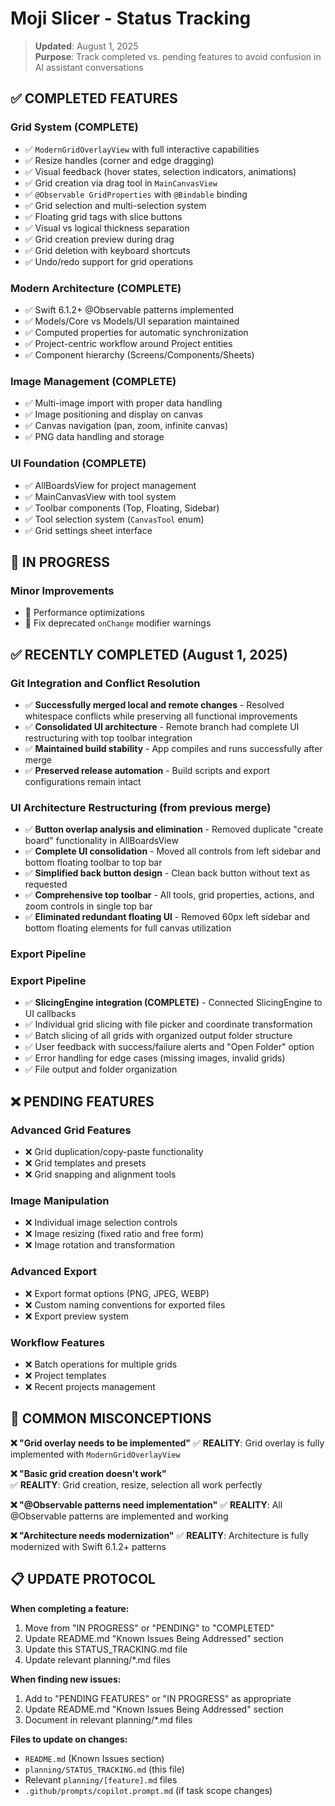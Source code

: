 # Moji Slicer - Status Tracking

> **Updated**: August 1, 2025  
> **Purpose**: Track completed vs. pending features to avoid confusion in AI assistant conversations

## ✅ **COMPLETED FEATURES**

### Grid System (COMPLETE)

- ✅ `ModernGridOverlayView` with full interactive capabilities
- ✅ Resize handles (corner and edge dragging)
- ✅ Visual feedback (hover states, selection indicators, animations)
- ✅ Grid creation via drag tool in `MainCanvasView`
- ✅ `@Observable GridProperties` with `@Bindable` binding
- ✅ Grid selection and multi-selection system
- ✅ Floating grid tags with slice buttons
- ✅ Visual vs logical thickness separation
- ✅ Grid creation preview during drag
- ✅ Grid deletion with keyboard shortcuts
- ✅ Undo/redo support for grid operations

### Modern Architecture (COMPLETE)

- ✅ Swift 6.1.2+ @Observable patterns implemented
- ✅ Models/Core vs Models/UI separation maintained
- ✅ Computed properties for automatic synchronization
- ✅ Project-centric workflow around Project entities
- ✅ Component hierarchy (Screens/Components/Sheets)

### Image Management (COMPLETE)

- ✅ Multi-image import with proper data handling
- ✅ Image positioning and display on canvas
- ✅ Canvas navigation (pan, zoom, infinite canvas)
- ✅ PNG data handling and storage

### UI Foundation (COMPLETE)

- ✅ AllBoardsView for project management
- ✅ MainCanvasView with tool system
- ✅ Toolbar components (Top, Floating, Sidebar)
- ✅ Tool selection system (`CanvasTool` enum)
- ✅ Grid settings sheet interface

## 🔄 **IN PROGRESS**

### Minor Improvements

- 🔄 Performance optimizations
- 🔄 Fix deprecated `onChange` modifier warnings

## ✅ **RECENTLY COMPLETED (August 1, 2025)**

### Git Integration and Conflict Resolution

- ✅ **Successfully merged local and remote changes** - Resolved whitespace conflicts while preserving all functional improvements
- ✅ **Consolidated UI architecture** - Remote branch had complete UI restructuring with top toolbar integration
- ✅ **Maintained build stability** - App compiles and runs successfully after merge
- ✅ **Preserved release automation** - Build scripts and export configurations remain intact

### UI Architecture Restructuring (from previous merge)

- ✅ **Button overlap analysis and elimination** - Removed duplicate "create board" functionality in AllBoardsView
- ✅ **Complete UI consolidation** - Moved all controls from left sidebar and bottom floating toolbar to top bar
- ✅ **Simplified back button design** - Clean back button without text as requested
- ✅ **Comprehensive top toolbar** - All tools, grid properties, actions, and zoom controls in single top bar
- ✅ **Eliminated redundant floating UI** - Removed 60px left sidebar and bottom floating elements for full canvas utilization

### Export Pipeline

### Export Pipeline

- ✅ **SlicingEngine integration (COMPLETE)** - Connected SlicingEngine to UI callbacks
- ✅ Individual grid slicing with file picker and coordinate transformation
- ✅ Batch slicing of all grids with organized output folder structure
- ✅ User feedback with success/failure alerts and "Open Folder" option
- ✅ Error handling for edge cases (missing images, invalid grids)
- ✅ File output and folder organization

## ❌ **PENDING FEATURES**

### Advanced Grid Features

- ❌ Grid duplication/copy-paste functionality
- ❌ Grid templates and presets
- ❌ Grid snapping and alignment tools

### Image Manipulation

- ❌ Individual image selection controls
- ❌ Image resizing (fixed ratio and free form)
- ❌ Image rotation and transformation

### Advanced Export

- ❌ Export format options (PNG, JPEG, WEBP)
- ❌ Custom naming conventions for exported files
- ❌ Export preview system

### Workflow Features

- ❌ Batch operations for multiple grids
- ❌ Project templates
- ❌ Recent projects management

## 🚨 **COMMON MISCONCEPTIONS**

**❌ "Grid overlay needs to be implemented"**
✅ **REALITY**: Grid overlay is fully implemented with `ModernGridOverlayView`

**❌ "Basic grid creation doesn't work"**  
✅ **REALITY**: Grid creation, resize, selection all work perfectly

**❌ "@Observable patterns need implementation"**
✅ **REALITY**: All @Observable patterns are implemented and working

**❌ "Architecture needs modernization"**
✅ **REALITY**: Architecture is fully modernized with Swift 6.1.2+ patterns

## 📋 **UPDATE PROTOCOL**

**When completing a feature:**

1. Move from "IN PROGRESS" or "PENDING" to "COMPLETED"
2. Update README.md "Known Issues Being Addressed" section
3. Update this STATUS_TRACKING.md file
4. Update relevant planning/\*.md files

**When finding new issues:**

1. Add to "PENDING FEATURES" or "IN PROGRESS" as appropriate
2. Update README.md "Known Issues Being Addressed" section
3. Document in relevant planning/\*.md files

**Files to update on changes:**

- `README.md` (Known Issues section)
- `planning/STATUS_TRACKING.md` (this file)
- Relevant `planning/[feature].md` files
- `.github/prompts/copilot.prompt.md` (if task scope changes)
